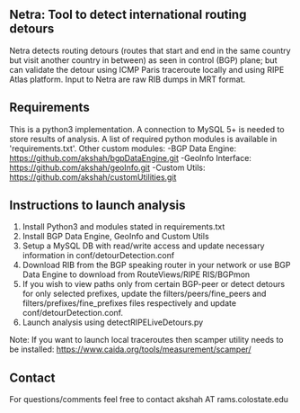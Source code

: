 Netra: Tool to detect international routing detours
--------------------------------------------

Netra detects routing detours (routes that start and end in the same country but visit another country in between) as 
seen in control (BGP) plane; but can validate the detour using ICMP Paris traceroute locally and using RIPE Atlas 
platform. Input to Netra are raw RIB dumps in MRT format. 


Requirements
------------------

This is a python3 implementation. A connection to MySQL 5+ is needed to store results of analysis.
A list of required python modules is available in 'requirements.txt'.
Other custom modules:
-BGP Data Engine: https://github.com/akshah/bgpDataEngine.git
-GeoInfo Interface: https://github.com/akshah/geoInfo.git
-Custom Utils: https://github.com/akshah/customUtilities.git

Instructions to launch analysis
--------------------------

1. Install Python3 and modules stated in requirements.txt
2. Install BGP Data Engine, GeoInfo and Custom Utils
3. Setup a MySQL DB with read/write access and update necessary information in conf/detourDetection.conf
4. Download RIB from the BGP speaking router in your network or use BGP Data Engine to download from RouteViews/RIPE RIS/BGPmon
5. If you wish to view paths only from certain BGP-peer or detect detours for only selected prefixes, update the 
filters/peers/fine_peers and filters/prefixes/fine_prefixes files respectively and update conf/detourDetection.conf.
6. Launch analysis using detectRIPELiveDetours.py

Note: If you want to launch local traceroutes then scamper utility needs to be installed: https://www.caida.org/tools/measurement/scamper/

Contact
---------

For questions/comments feel free to contact akshah AT rams.colostate.edu